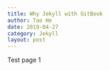 ```yaml
---
title: Why Jekyll with GitBook
author: Tao He
date: 2019-04-27
category: Jekyll
layout: post
---
```


Test page 1